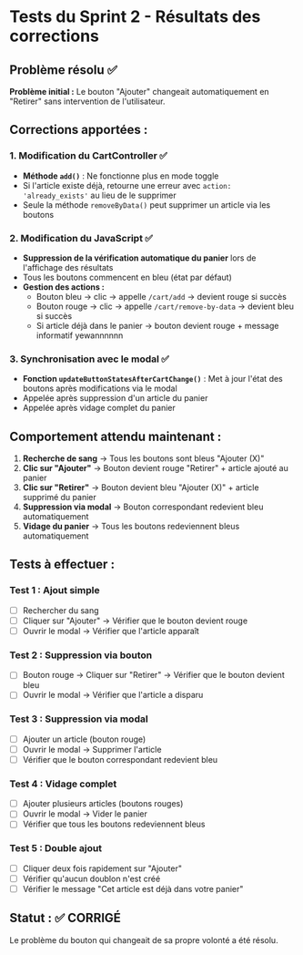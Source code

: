 # Tests du Sprint 2 - Résultats des corrections

## Problème résolu ✅
**Problème initial :** Le bouton "Ajouter" changeait automatiquement en "Retirer" sans intervention de l'utilisateur.

## Corrections apportées :

### 1. Modification du CartController ✅
- **Méthode `add()`** : Ne fonctionne plus en mode toggle
- Si l'article existe déjà, retourne une erreur avec `action: 'already_exists'` au lieu de le supprimer
- Seule la méthode `removeByData()` peut supprimer un article via les boutons

### 2. Modification du JavaScript ✅
- **Suppression de la vérification automatique du panier** lors de l'affichage des résultats
- Tous les boutons commencent en bleu (état par défaut)
- **Gestion des actions :**
  - Bouton bleu → clic → appelle `/cart/add` → devient rouge si succès
  - Bouton rouge → clic → appelle `/cart/remove-by-data` → devient bleu si succès
  - Si article déjà dans le panier → bouton devient rouge + message informatif yewannnnnn

### 3. Synchronisation avec le modal ✅
- **Fonction `updateButtonStatesAfterCartChange()`** : Met à jour l'état des boutons après modifications via le modal
- Appelée après suppression d'un article du panier
- Appelée après vidage complet du panier

## Comportement attendu maintenant :

1. **Recherche de sang** → Tous les boutons sont bleus "Ajouter (X)"
2. **Clic sur "Ajouter"** → Bouton devient rouge "Retirer" + article ajouté au panier
3. **Clic sur "Retirer"** → Bouton devient bleu "Ajouter (X)" + article supprimé du panier
4. **Suppression via modal** → Bouton correspondant redevient bleu automatiquement
5. **Vidage du panier** → Tous les boutons redeviennent bleus automatiquement

## Tests à effectuer :

### Test 1 : Ajout simple
- [ ] Rechercher du sang
- [ ] Cliquer sur "Ajouter" → Vérifier que le bouton devient rouge
- [ ] Ouvrir le modal → Vérifier que l'article apparaît

### Test 2 : Suppression via bouton
- [ ] Bouton rouge → Cliquer sur "Retirer" → Vérifier que le bouton devient bleu
- [ ] Ouvrir le modal → Vérifier que l'article a disparu

### Test 3 : Suppression via modal
- [ ] Ajouter un article (bouton rouge)
- [ ] Ouvrir le modal → Supprimer l'article
- [ ] Vérifier que le bouton correspondant redevient bleu

### Test 4 : Vidage complet
- [ ] Ajouter plusieurs articles (boutons rouges)
- [ ] Ouvrir le modal → Vider le panier
- [ ] Vérifier que tous les boutons redeviennent bleus

### Test 5 : Double ajout
- [ ] Cliquer deux fois rapidement sur "Ajouter"
- [ ] Vérifier qu'aucun doublon n'est créé
- [ ] Vérifier le message "Cet article est déjà dans votre panier"

## Statut : ✅ CORRIGÉ
Le problème du bouton qui changeait de sa propre volonté a été résolu.
